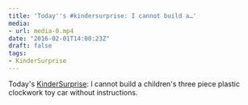 ```yaml
---
title: 'Today''s #kindersurprise: I cannot build a…'
media:
- url: media-0.mp4
date: "2016-02-01T14:00:23Z"
draft: false
tags:
- KinderSurprise
---
```

Today's [KinderSurprise](/tags/kindersurprise): I cannot build a children's three piece plastic clockwork toy car without instructions.
